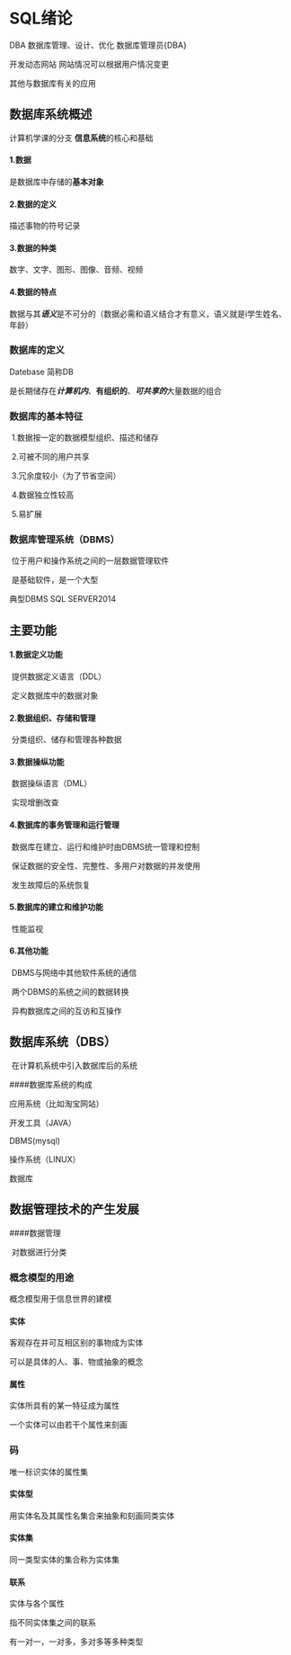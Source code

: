 # SQL绪论

DBA   数据库管理、设计、优化   数据库管理员{DBA}

开发动态网站    网站情况可以根据用户情况变更

其他与数据库有关的应用

## 数据库系统概述

计算机学课的分支  **信息系统**的核心和基础

#### 1.数据

是数据库中存储的**基本对象**

#### 2.数据的定义

描述事物的符号记录

#### 3.数据的种类

数字、文字、图形、图像、音频、视频

#### 4.数据的特点

数据与其***语义***是不可分的（数据必需和语义结合才有意义，语义就是i学生姓名、年龄）

### 数据库的定义

Datebase   简称DB

是长期储存在***计算机内***、**有组织的**、***可共享的***大量数据的组合

### 数据库的基本特征

​	1.数据按一定的数据模型组织、描述和储存

​	2.可被不同的用户共享

​	3.冗余度较小（为了节省空间）

​	4.数据独立性较高

​	5.易扩展

### 数据库管理系统（DBMS）

​	位于用户和操作系统之间的一层数据管理软件	

​	是基础软件，是一个大型

典型DBMS     SQL SERVER2014

## 主要功能

#### 1.数据定义功能

​	提供数据定义语言（DDL）

​	定义数据库中的数据对象

#### 2.数据组织、存储和管理

​	分类组织、储存和管理各种数据

#### 3.数据操纵功能

​	数据操纵语言（DML）

​	实现增删改查

#### 4.数据库的事务管理和运行管理

​	数据库在建立、运行和维护时由DBMS统一管理和控制

​	保证数据的安全性、完整性、多用户对数据的并发使用

​	发生故障后的系统恢复

#### 5.数据库的建立和维护功能

​	性能监视

#### 6.其他功能

​	DBMS与网络中其他软件系统的通信

​	两个DBMS的系统之间的数据转换

​	异构数据库之间的互访和互操作





## 数据库系统（DBS）

​	在计算机系统中引入数据库后的系统

####数据库系统的构成

应用系统（比如淘宝网站）

开发工具（JAVA）

DBMS(mysql)

操作系统（LINUX）

数据库

## 数据管理技术的产生发展

####数据管理

​	对数据进行分类





### 概念模型的用途

概念模型用于信息世界的建模

#### 实体

客观存在并可互相区别的事物成为实体

可以是具体的人、事、物或抽象的概念

#### 属性

实体所具有的某一特征成为属性

一个实体可以由若干个属性来刻画

### 码

唯一标识实体的属性集

#### 实体型

用实体名及其属性名集合来抽象和刻画同类实体

#### 实体集

同一类型实体的集合称为实体集

#### 联系

实体与各个属性

指不同实体集之间的联系

有一对一，一对多，多对多等多种类型







